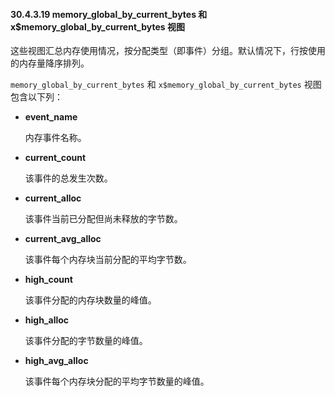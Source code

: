 #### 30.4.3.19 memory_global_by_current_bytes 和 x$memory_global_by_current_bytes 视图

这些视图汇总内存使用情况，按分配类型（即事件）分组。默认情况下，行按使用的内存量降序排列。

`memory_global_by_current_bytes` 和 `x$memory_global_by_current_bytes` 视图包含以下列：

- **event_name**

  内存事件名称。

- **current_count**

  该事件的总发生次数。

- **current_alloc**

  该事件当前已分配但尚未释放的字节数。

- **current_avg_alloc**

  该事件每个内存块当前分配的平均字节数。

- **high_count**

  该事件分配的内存块数量的峰值。

- **high_alloc**

  该事件分配的字节数量的峰值。

- **high_avg_alloc**

  该事件每个内存块分配的平均字节数量的峰值。
